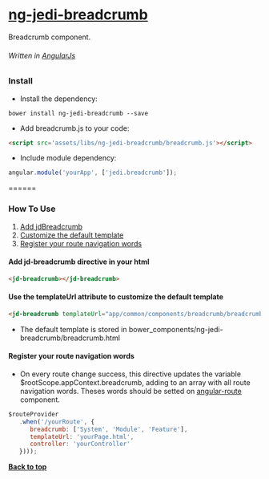 # [ng-jedi-breadcrumb](https://github.com/jediproject/ng-jedi-breadcrumb)
Breadcrumb component.
###### Written in [AngularJs](https://angularjs.org/)

### Install

* Install the dependency:
```shell
bower install ng-jedi-breadcrumb --save
```

* Add breadcrumb.js to your code:
```html
<script src='assets/libs/ng-jedi-breadcrumb/breadcrumb.js'></script>
```

* Include module dependency:
```javascript
angular.module('yourApp', ['jedi.breadcrumb']);
```

======

### How To Use

  1. [Add jdBreadcrumb](#add-jd-breadcrumb-directive-in-your-html)
  1. [Customize the default template](#use-the-templateurl-attribute-to-customize-the-default-template)
  1. [Register your route navigation words](#register-your-route-navigation-words)

#### Add jd-breadcrumb directive in your html

```html
<jd-breadcrumb></jd-breadcrumb>
```

#### Use the templateUrl attribute to customize the default template

```html
<jd-breadcrumb templateUrl="app/common/components/breadcrumb/breadcrumb.html"></jd-breadcrumb>
```
   - The default template is stored in bower_components/ng-jedi-breadcrumb/breadcrumb.html

#### Register your route navigation words
   - On every route change success, this directive updates the variable $rootScope.appContext.breadcrumb, adding to an array with all route navigation words. Theses words should be setted on [angular-route](https://docs.angularjs.org/api/ngRoute) component.

```javascript
$routeProvider
   .when('/yourRoute', {
      breadcrumb: ['System', 'Module', 'Feature'],
      templateUrl: 'yourPage.html',
      controller: 'yourController'
   })));
```

**[Back to top](#ng-jedi-breadcrumb)**
